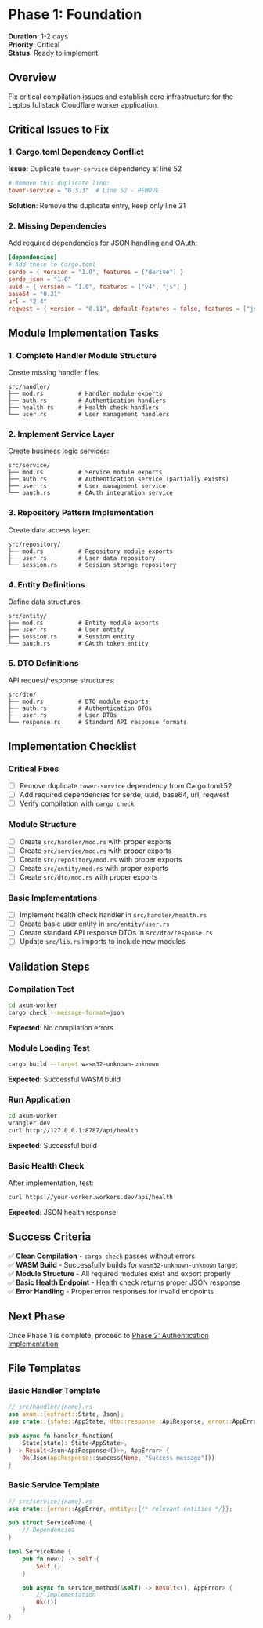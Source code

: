 # Phase 1: Foundation

**Duration**: 1-2 days  
**Priority**: Critical  
**Status**: Ready to implement

## Overview

Fix critical compilation issues and establish core infrastructure for the Leptos fullstack Cloudflare worker application.

## Critical Issues to Fix

### 1. Cargo.toml Dependency Conflict
**Issue**: Duplicate `tower-service` dependency at line 52
```toml
# Remove this duplicate line:
tower-service = "0.3.3"  # Line 52 - REMOVE
```

**Solution**: Remove the duplicate entry, keep only line 21

### 2. Missing Dependencies
Add required dependencies for JSON handling and OAuth:

```toml
[dependencies]
# Add these to Cargo.toml
serde = { version = "1.0", features = ["derive"] }
serde_json = "1.0"
uuid = { version = "1.0", features = ["v4", "js"] }
base64 = "0.21"
url = "2.4"
reqwest = { version = "0.11", default-features = false, features = ["json", "rustls-tls"] }
```

## Module Implementation Tasks

### 1. Complete Handler Module Structure
Create missing handler files:

```
src/handler/
├── mod.rs          # Handler module exports
├── auth.rs         # Authentication handlers
├── health.rs       # Health check handlers
└── user.rs         # User management handlers
```

### 2. Implement Service Layer
Create business logic services:

```
src/service/
├── mod.rs          # Service module exports
├── auth.rs         # Authentication service (partially exists)
├── user.rs         # User management service
└── oauth.rs        # OAuth integration service
```

### 3. Repository Pattern Implementation
Create data access layer:

```
src/repository/
├── mod.rs          # Repository module exports
├── user.rs         # User data repository
└── session.rs      # Session storage repository
```

### 4. Entity Definitions
Define data structures:

```
src/entity/
├── mod.rs          # Entity module exports
├── user.rs         # User entity
├── session.rs      # Session entity
└── oauth.rs        # OAuth token entity
```

### 5. DTO Definitions
API request/response structures:

```
src/dto/
├── mod.rs          # DTO module exports
├── auth.rs         # Authentication DTOs
├── user.rs         # User DTOs
└── response.rs     # Standard API response formats
```

## Implementation Checklist

### Critical Fixes
- [ ] Remove duplicate `tower-service` dependency from Cargo.toml:52
- [ ] Add required dependencies for serde, uuid, base64, url, reqwest
- [ ] Verify compilation with `cargo check`

### Module Structure
- [ ] Create `src/handler/mod.rs` with proper exports
- [ ] Create `src/service/mod.rs` with proper exports
- [ ] Create `src/repository/mod.rs` with proper exports
- [ ] Create `src/entity/mod.rs` with proper exports
- [ ] Create `src/dto/mod.rs` with proper exports

### Basic Implementations
- [ ] Implement health check handler in `src/handler/health.rs`
- [ ] Create basic user entity in `src/entity/user.rs`
- [ ] Create standard API response DTOs in `src/dto/response.rs`
- [ ] Update `src/lib.rs` imports to include new modules

## Validation Steps

### Compilation Test
```bash
cd axum-worker
cargo check --message-format=json
```
**Expected**: No compilation errors

### Module Loading Test
```bash
cargo build --target wasm32-unknown-unknown
```
**Expected**: Successful WASM build

### Run Application
```bash
cd axum-worker
wrangler dev
curl http://127.0.0.1:8787/api/health
```
**Expected**: Successful build 

### Basic Health Check
After implementation, test:
```bash
curl https://your-worker.workers.dev/api/health
```
**Expected**: JSON health response

## Success Criteria

✅ **Clean Compilation** - `cargo check` passes without errors  
✅ **WASM Build** - Successfully builds for `wasm32-unknown-unknown` target  
✅ **Module Structure** - All required modules exist and export properly  
✅ **Basic Health Endpoint** - Health check returns proper JSON response  
✅ **Error Handling** - Proper error responses for invalid endpoints

## Next Phase

Once Phase 1 is complete, proceed to [Phase 2: Authentication Implementation](./phase-2-authentication.md)

## File Templates

### Basic Handler Template
```rust
// src/handler/{name}.rs
use axum::{extract::State, Json};
use crate::{state::AppState, dto::response::ApiResponse, error::AppError};

pub async fn handler_function(
    State(state): State<AppState>,
) -> Result<Json<ApiResponse<()>>, AppError> {
    Ok(Json(ApiResponse::success(None, "Success message")))
}
```

### Basic Service Template  
```rust
// src/service/{name}.rs
use crate::{error::AppError, entity::{/* relevant entities */}};

pub struct ServiceName {
    // Dependencies
}

impl ServiceName {
    pub fn new() -> Self {
        Self {}
    }

    pub async fn service_method(&self) -> Result<(), AppError> {
        // Implementation
        Ok(())
    }
}
```